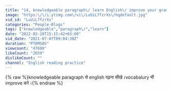 ```yaml
---
title: "14, knowledgeable paragraph\/ learn English\/ improve your grammar with me"
image: "https:\/\/i.ytimg.com\/vi\/LuUiL7fzrXs\/hqdefault.jpg"
vid_id: "LuUiL7fzrXs"
categories: "People-Blogs"
tags: ["knowledgeable","paragraph\/","learn"]
date: "2022-02-28T15:15:42+03:00"
vid_date: "2021-07-07T09:04:30Z"
duration: "PT8M50S"
viewcount: "47680"
likeCount: "2659"
dislikeCount: ""
channel: "English reading practice"
---
```

{% raw %}knowledgeable paragraph से english पढ़ना सीखे।vocabalury भी improve करे।{% endraw %}

